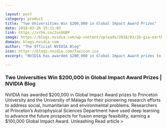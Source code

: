 ```yaml
---

layout: post
category: product
title: "Two Universities Win $200,000 in Global Impact Award Prizes"
date: 2018-03-26 15:11:03
link: https://vrhk.co/2usUG0P
image: https://blogs.nvidia.com/wp-content/uploads/2018/03/26-gia-earth-from-space.jpg
domain: blogs.nvidia.com
author: "The Official NVIDIA Blog"
icon: https://blogs.nvidia.com/favicon.ico
excerpt: "NVIDIA has awarded $200,000 in Global Impact Award prizes to Princeton University and the University of Málaga for their pioneering research efforts to address social, humanitarian and environmental problems. Researchers at Princeton’s Astrophysical Sciences Department have used deep learning to advance the future prospects for fusion energy feasibility, earning a $100,000 Global Impact Award. Unleashing Read article &gt;"

---
```


### Two Universities Win $200,000 in Global Impact Award Prizes | NVIDIA Blog

NVIDIA has awarded $200,000 in Global Impact Award prizes to Princeton University and the University of Málaga for their pioneering research efforts to address social, humanitarian and environmental problems. Researchers at Princeton’s Astrophysical Sciences Department have used deep learning to advance the future prospects for fusion energy feasibility, earning a $100,000 Global Impact Award. Unleashing Read article &gt;
